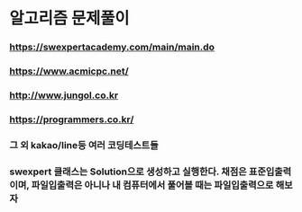 # 알고리즘 문제풀이
### https://swexpertacademy.com/main/main.do
### https://www.acmicpc.net/
### http://www.jungol.co.kr
### https://programmers.co.kr/
### 그 외 kakao/line등 여러 코딩테스트들

### swexpert 클래스는 Solution으로 생성하고 실행한다. 채점은 표준입출력이며, 파일입출력은 아니나 내 컴퓨터에서 풀어볼 때는 파일입출력으로 해보자
